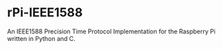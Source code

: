 # rPi-IEEE1588
An IEEE1588 Precision Time Protocol Implementation for the Raspberry Pi written in Python and C.
